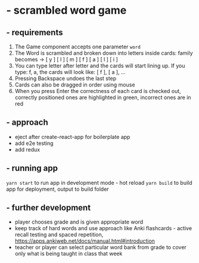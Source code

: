 # - scrambled word game

## - requirements
1. The Game component accepts one parameter `word`
2. The Word is scrambled and broken down into letters inside cards: family becomes -> [ y ] [ l ] [ m ] [ f ] [ a ] [ l ] [ i ]
3. You can type letter after letter and the cards will start lining up. If you type: f, a, the cards will look like: [ f ], [ a ], ...
4. Pressing Backspace undoes the last step
5. Cards can also be dragged in order using mouse
6. When you press Enter the correctness of each card is checked out, correctly positioned ones are highlighted in green, incorrect ones are in red

## - approach
- eject after create-react-app for boilerplate app
- add e2e testing
- add redux

## - running app
`yarn start` to run app in development mode - hot reload
`yarn build` to build app for deployment, output to build folder

## - further development
- player chooses grade and is given appropriate word
- keep track of hard words and use approach like Anki flashcards - active recall testing and spaced repetition, https://apps.ankiweb.net/docs/manual.html#introduction
- teacher or player can select particular word bank from grade to cover only what is being taught in class that week
